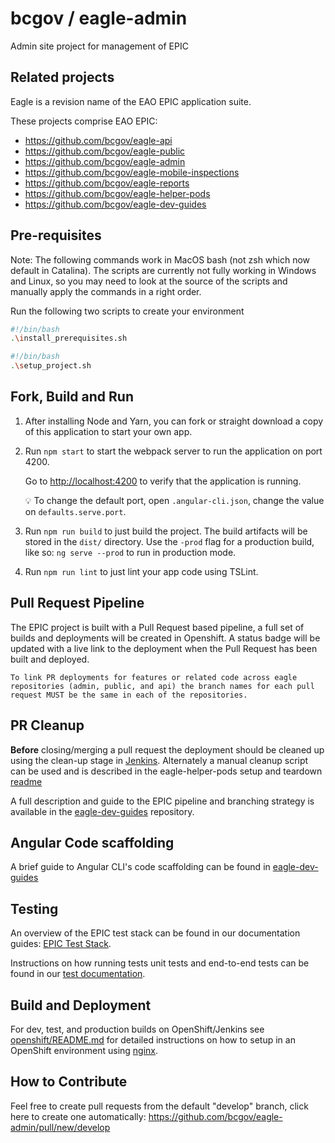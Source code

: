# bcgov / eagle-admin

Admin site project for management of EPIC

## Related projects

Eagle is a revision name of the EAO EPIC application suite.

These projects comprise EAO EPIC:

* <https://github.com/bcgov/eagle-api>
* <https://github.com/bcgov/eagle-public>
* <https://github.com/bcgov/eagle-admin>
* <https://github.com/bcgov/eagle-mobile-inspections>
* <https://github.com/bcgov/eagle-reports>
* <https://github.com/bcgov/eagle-helper-pods>
* <https://github.com/bcgov/eagle-dev-guides>

## Pre-requisites

Note: The following commands work in MacOS bash (not zsh which now default in Catalina). The scripts are currently not fully working in Windows and Linux, so you may need to look at the source of the scripts and manually apply the commands in a right order.

Run the following two scripts to create your environment

```bash
#!/bin/bash
.\install_prerequisites.sh
```

```bash
#!/bin/bash
.\setup_project.sh
```

## Fork, Build and Run

1. After installing Node and Yarn, you can fork or straight download a copy of this application to start your own app.
1. Run `npm start` to start the webpack server to run the application on port 4200.

    Go to <http://localhost:4200> to verify that the application is running.

    :bulb: To change the default port, open `.angular-cli.json`, change the value on `defaults.serve.port`.

1. Run `npm run build` to just build the project. The build artifacts will be stored in the `dist/` directory. Use the `-prod` flag for a production build, like so: `ng serve --prod` to run in production mode.
1. Run `npm run lint` to just lint your app code using TSLint.

## Pull Request Pipeline

The EPIC project is built with a Pull Request based pipeline, a full set of builds and deployments will be created in Openshift. A status badge will be updated with a live link to the deployment when the Pull Request has been built and deployed.

    To link PR deployments for features or related code across eagle repositories (admin, public, and api) the branch names for each pull request MUST be the same in each of the repositories.

## PR Cleanup

**Before** closing/merging a pull request the deployment should be cleaned up using the clean-up stage in [Jenkins](https://jenkins-prod-esm.pathfinder.gov.bc.ca/). Alternately a manual cleanup script can be used and is described in the eagle-helper-pods setup and teardown [readme](https://github.com/bcgov/eagle-helper-pods/blob/master/openshift/setup-teardown/README.md)

A full description and guide to the EPIC pipeline and branching strategy is available in the [eagle-dev-guides](https://github.com/bcgov/eagle-dev-guides/blob/master/dev_guides/pull_request_pipeline.md) repository.

## Angular Code scaffolding

A brief guide to Angular CLI's code scaffolding can be found in [eagle-dev-guides](https://github.com/bcgov/eagle-dev-guides/blob/master/dev_guides/angular_scaffolding.md)

## Testing

An overview of the EPIC test stack can be found in our documentation guides: [EPIC Test Stack](https://github.com/bcgov/eagle-dev-guides/blob/master/dev_guides/testing_components.md).

Instructions on how running tests unit tests and end-to-end tests can be found in our [test documentation](https://github.com/bcgov/eagle-dev-guides/blob/master/dev_guides/angular_scaffolding.md#running-tests).

## Build and Deployment

For dev, test, and production builds on OpenShift/Jenkins see [openshift/README.md](https://github.com/bcgov/eagle-admin/blob/master/openshift/README.md) for detailed instructions on how to setup in an OpenShift environment using [nginx](https://www.nginx.com/).

## How to Contribute

Feel free to create pull requests from the default "develop" branch, click here to create one automatically: <https://github.com/bcgov/eagle-admin/pull/new/develop>


